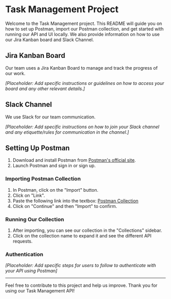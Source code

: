 # Task Management Project

Welcome to the Task Management project. This README will guide you on how to set up Postman, import our Postman collection, and get started with running our API and UI locally. We also provide information on how to use our Jira Kanban board and Slack Channel.

## Jira Kanban Board

Our team uses a Jira Kanban Board to manage and track the progress of our work. 

*[Placeholder: Add specific instructions or guidelines on how to access your board and any other relevant details.]*

## Slack Channel

We use Slack for our team communication. 

*[Placeholder: Add specific instructions on how to join your Slack channel and any etiquette/rules for communication in the channel.]*

## Setting Up Postman

1. Download and install Postman from [Postman's official site](https://www.postman.com/downloads/).
2. Launch Postman and sign in or sign up.

### Importing Postman Collection

1. In Postman, click on the "Import" button.
2. Click on "Link".
3. Paste the following link into the textbox: 
   [Postman Collection](https://github.com/CMSC-495-Group-One/TaskManagementAPI/blob/main/Postman%20Collections/postman-collection.json)
4. Click on "Continue" and then "Import" to confirm.

### Running Our Collection

1. After importing, you can see our collection in the "Collections" sidebar.
2. Click on the collection name to expand it and see the different API requests.

### Authentication

*[Placeholder: Add specific steps for users to follow to authenticate with your API using Postman]*

---

Feel free to contribute to this project and help us improve. Thank you for using our Task Management API!

